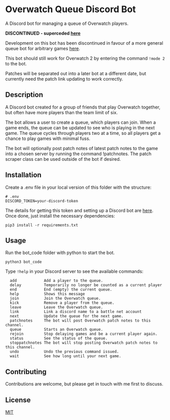 # Overwatch Queue Discord Bot

A Discord bot for managing a queue of Overwatch players.

**DISCONTINUED - superceded [here](https://github.com/alexandermjones/queue-bot)**

Development on this bot has been discontinued in favour of a more general queue bot
for arbitrary games [here](https://github.com/alexandermjones/queue-bot).

This bot should still work for Overwatch 2 by entering the command `!mode 2` to the bot.

Patches will be separated out into a later bot at a different date, but currently need the patch
link updating to work correctly.

## Description

A Discord bot created for a group of friends that play 
Overwatch together, but often have more players than the team 
limit of six.

The bot allows a user to create a queue, which players can join.
When a game ends, the queue can be updated to see who is 
playing in the next game.
The queue cycles through players two at a time, so all players
get a chance to play games with minimal fuss.

The bot will optionally post patch notes of latest patch notes to the game into
a chosen server by running the command !patchnotes.
The patch scraper class can be used outside of the bot if desired.

## Installation

Create a .env file in your local version of this folder with the structure:
```
# .env
DISCORD_TOKEN=your-discord-token
```
The details for getting this token and setting up a Discord bot are [here](https://realpython.com/how-to-make-a-discord-bot-python/).
Once done, just install the necessary dependencies:
```
pip3 install -r requirements.txt
```

## Usage

Run the bot_code folder with python to start the bot.
```
python3 bot_code
```
Type `!help` in your Discord server to see the available commands:

```
  add            Add a player to the queue.
  delay          Temporarily no longer be counted as a current player
  end            End (empty) the current queue.
  help           Shows this message
  join           Join the Overwatch queue.
  kick           Remove a player from the queue.
  leave          Leave the Overwatch queue.
  link           Link a discord name to a battle net account
  next           Update the queue for the next game.
  patchnotes     The bot will post Overwatch patch notes to this channel.
  queue          Starts an Overwatch queue.
  rejoin         Stop delaying games and be a current player again.
  status         See the status of the queue.
  stoppatchnotes The bot will stop posting Overwatch patch notes to this channel.
  undo           Undo the previous command issued.
  wait           See how long until your next game.
```

## Contributing
Contributions are welcome, but please get in touch with me first
to discuss.

## License
[MIT](https://choosealicense.com/licenses/mit/)
